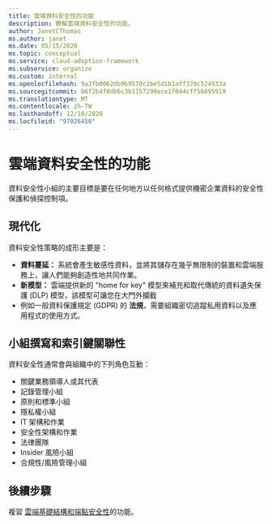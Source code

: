 ```yaml
---
title: 雲端資料安全性的功能
description: 瞭解雲端資料安全性的功能。
author: JanetCThomas
ms.author: janet
ms.date: 05/15/2020
ms.topic: conceptual
ms.service: cloud-adoption-framework
ms.subservice: organize
ms.custom: internal
ms.openlocfilehash: 9a3fb0062db9b9570c2be5d1b1aff370c524933a
ms.sourcegitcommit: b6f2b4f8db6c3b1157299ece1f044cff56895919
ms.translationtype: MT
ms.contentlocale: zh-TW
ms.lasthandoff: 12/10/2020
ms.locfileid: "97026450"
---
```

# <a name="function-of-cloud-data-security"></a>雲端資料安全性的功能

資料安全性小組的主要目標是要在任何地方以任何格式提供機密企業資料的安全性保護和偵探控制項。

## <a name="modernization"></a>現代化

資料安全性策略的成形主要是：

- **資料蔓延：** 系統會產生敏感性資料，並將其儲存在幾乎無限制的裝置和雲端服務上，讓人們能夠創造性地共同作業。
- **新模型：** 雲端提供新的 "home for key" 模型來補充和取代傳統的資料遺失保護 (DLP) 模型，該模型可讓您在大門外攔截
- 例如一般資料保護規定 (GDPR) 的 **法規**，需要組織密切追蹤私用資料以及應用程式的使用方式。

## <a name="team-composition-and-key-relationships"></a>小組撰寫和索引鍵關聯性

資料安全性通常會與組織中的下列角色互動：

- 關鍵業務領導人或其代表
- 記錄管理小組
- 原則和標準小組
- 隱私權小組
- IT 架構和作業
- 安全性架構和作業
- 法律團隊
- Insider 風險小組
- 合規性/風險管理小組

## <a name="next-steps"></a>後續步驟

複習 [雲端基礎結構和端點安全性](./cloud-security-infrastructure-endpoint.md)的功能。
